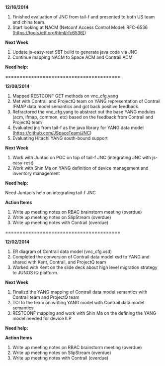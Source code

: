 **12/16/2014**

1. Finished evaluation of JNC from tail-f and presented to both US team and china team.
2. Start looking at NACM (Netconf Access Control Model: RFC-6536 [https://tools.ietf.org/html/rfc6536])

**Next Week**

1. Update js-easy-rest SBT build to generate java code via JNC
2. Continue mapping NACM to Space ACM and Contrail ACM 

**Need help:**

========================================

**12/08/2014**

1. Mapped RESTCONF GET methods on vnc_cfg.yang
2. Met with Contrail and ProjectQ team on YANG representation of Contrail IFMAP data model semantics and got back positive feedback.
3. Refractored the vnc_cfg.yang to abstract out the base YANG modules (acm, ifmap, common, etc) based on the feedback from Contrail and ProjectQ team
4. Evaluated jnc from tail-f as the java library for YANG data model (https://github.com/JSpaceTeam/JNC)
5. Evaluating Hitachi YANG south-bound support

**Next Week**

1. Work with Juntao on POC on top of tail-f JNC (integrating JNC with js-easy-rest)
2. Work with Shin Ma on YANG definition of device management and inventory management

**Need help:**

Need Juntao's help on integrating tail-f JNC

**Action Items**

1. Write up meeting notes on RBAC brainstorm meeting (overdue)
2. Write up meeting notes on SlipStream (overdue)
3. Write up meeting notes with Contrail (overdue)

========================================

**12/02/2014**

1. ER diagram of Contrail data model (vnc_cfg.xsd)
2. Completed the conversion of Contrail data model xsd to YANG and shared with Kent, Contrail, and ProjectQ team
3. Worked with Kent on the slide deck about high level migration strategy to JUNOS IQ platform.

**Next Week**

1. Finalizd the YANG mapping of Contrail data model semantics with Contrail team and ProjectQ team
2. TOI to the team on writing YANG model with Contrail data model semantics
3. RESTCONF mapping and work with Shin Ma on the defining the YANG model needed for device ILP

**Need help:**

**Action Items**

1. Write up meeting notes on RBAC brainstorm meeting (overdue)
2. Write up meeting notes on SlipStream (overdue)
3. Write up meeting notes with Contrail (overdue)
